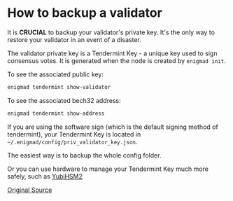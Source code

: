 # How to backup a validator

It is **CRUCIAL** to backup your validator's private key. It's the only way to restore your validator in an event of a disaster.

The validator private key is a Tendermint Key - a unique key used to sign consensus votes. It is generated when the node is created by `enigmad init`.

To see the associated public key:

```bash
enigmad tendermint show-validator
```

To see the associated bech32 address:

```bash
enigmad tendermint show-address
```

If you are using the software sign (which is the default signing method of tendermint), your Tendermint Key is located in `~/.enigmad/config/priv_validator_key.json`.

The easiest way is to backup the whole config folder.

Or you can use hardware to manage your Tendermint Key much more safely, such as [YubiHSM2](https://developers.yubico.com/YubiHSM2/)

[Original Source](https://github.com/enigmampc/enigmachain/blob/master/docs/validators-and-full-nodes/backup-a-validator.md)